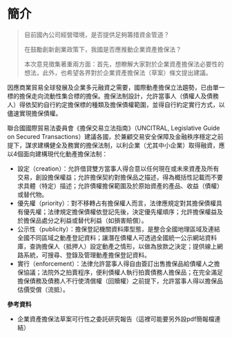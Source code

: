 # 簡介

> 目前國內公司經營環境，是否提供足夠籌措資金管道？
>
> 在鼓勵創新創業政策下，我國是否應推動企業資產擔保法？
>
> 本次意見徵集著重兩方面：首先，想瞭解大家對於企業資產擔保法必要性的想法，此外，也希望各界對於企業資產擔保法（草案）條文提出建議。

因應商業貿易全球發展及企業多元融資之需要，國際動產擔保立法趨勢，已由單一標的擔保走向流動性集合標的擔保。擔保法制設計，允許當事人（債權人及債務人）得依契約自行約定擔保標的種類及擔保債權範圍，並得自行約定實行方式，以儘速實現擔保債權。

聯合國國際貿易法委員會《擔保交易立法指南》（UNCITRAL, Legislative Guide on Secured Transactions）建議各國，於兼顧交易安全保障及金融秩序穩定之前提下，謀求建構健全及務實的擔保法制，以利企業（尤其中小企業）取得融資，應以4個面向建構現代化動產擔保法制：

+ 設定（creation）：允許借貸雙方當事人得合意以任何現在或未來資產及所有交易，創設擔保權益；允許擔保契約對擔保品之描述，得為概括性記載而不要求具體（特定）描述；允許債權擔保範圍及於原始資產的產品、收益（債權）或替代物。
+ 優先權（priority）：對不移轉占有擔保權人而言，法律應規定對其擔保債權具有優先權；法律規定擔保債權依登記先後，決定優先權順序；允許擔保權益及於擔保品處分之利益或替代利益（如損害賠償）。
+ 公示性（publicity）：擔保登記機關資料庫型態，是整合全國地理區域及連結全國不同區域之動產登記資料；讓潛在債權人可透過全國統一公示網站資料庫，查詢擔保人（抵押人）設定動產之情形，以做為放款之決定；提供線上網路系統，可搜尋、登錄及管理動產擔保登記資料。
+ 實行（enforcement）：法律允許當事人得自由簽訂出售擔保品給債權人之擔保協議；法院外之拍賣程序，便利債權人執行拍賣債務人擔保品；在完全滿足擔保債務及債務人不行使清償權（回贖權）之前提下，允許當事人得以擔保品估價受償（流抵）。

**參考資料**

* 企業資產擔保法草案可行性之委託研究報告（這裡可能要另外設pdf簡報檔連結）

